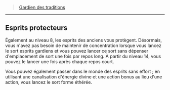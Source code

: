 ﻿> [Gardien des traditions](hd_cleric_traditions.md)

---

## Esprits protecteurs

Également au niveau 8, les esprits des anciens vous protègent. Désormais, vous n'avez pas besoin de maintenir de concentration lorsque vous lancez le sort esprits gardiens et vous pouvez lancer ce sort sans dépenser d'emplacement de sort une fois par repos long. À partir du niveau 14, vous pouvez le lancer une fois après chaque repos court.

Vous pouvez également passer dans le monde des esprits sans effort ; en utilisant une canalisation d'énergie divine et une action bonus au lieu d'une action, vous lancez le sort forme éthérée.

